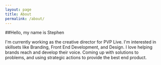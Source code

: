```yaml
---
layout: page
title: About
permalink: /about/
---
```


##Hello, my name is Stephen

I'm currently working as the creative director for PVP Live. I'm interested in skillsets like Branding, Front End Development, and Design. I love helping brands reach and develop their voice. Coming up with solutions to problems, and using strategic actions to provide the best end product.